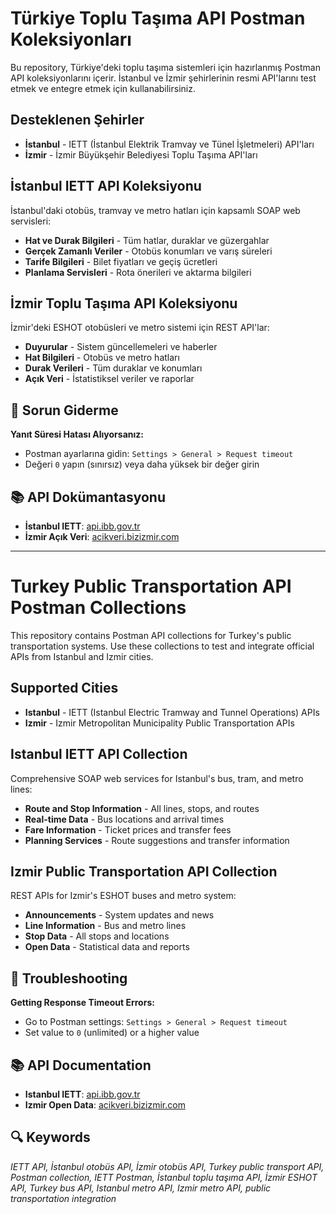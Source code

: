 # Türkiye Toplu Taşıma API Postman Koleksiyonları

Bu repository, Türkiye'deki toplu taşıma sistemleri için hazırlanmış Postman API koleksiyonlarını içerir. İstanbul ve İzmir şehirlerinin resmi API'larını test etmek ve entegre etmek için kullanabilirsiniz.

##  Desteklenen Şehirler

- **İstanbul** - IETT (İstanbul Elektrik Tramvay ve Tünel İşletmeleri) API'ları
- **İzmir** - İzmir Büyükşehir Belediyesi Toplu Taşıma API'ları

##  İstanbul IETT API Koleksiyonu

İstanbul'daki otobüs, tramvay ve metro hatları için kapsamlı SOAP web servisleri:

- **Hat ve Durak Bilgileri** - Tüm hatlar, duraklar ve güzergahlar
- **Gerçek Zamanlı Veriler** - Otobüs konumları ve varış süreleri
- **Tarife Bilgileri** - Bilet fiyatları ve geçiş ücretleri
- **Planlama Servisleri** - Rota önerileri ve aktarma bilgileri

##  İzmir Toplu Taşıma API Koleksiyonu

İzmir'deki ESHOT otobüsleri ve metro sistemi için REST API'lar:

- **Duyurular** - Sistem güncellemeleri ve haberler
- **Hat Bilgileri** - Otobüs ve metro hatları
- **Durak Verileri** - Tüm duraklar ve konumları
- **Açık Veri** - İstatistiksel veriler ve raporlar

## 🔧 Sorun Giderme

**Yanıt Süresi Hatası Alıyorsanız:**
- Postman ayarlarına gidin: `Settings > General > Request timeout`
- Değeri `0` yapın (sınırsız) veya daha yüksek bir değer girin

## 📚 API Dokümantasyonu

- **İstanbul IETT**: [api.ibb.gov.tr](https://api.ibb.gov.tr/iett/)
- **İzmir Açık Veri**: [acikveri.bizizmir.com](https://acikveri.bizizmir.com/)

---

# Turkey Public Transportation API Postman Collections

This repository contains Postman API collections for Turkey's public transportation systems. Use these collections to test and integrate official APIs from Istanbul and Izmir cities.

##  Supported Cities

- **Istanbul** - IETT (Istanbul Electric Tramway and Tunnel Operations) APIs
- **Izmir** - Izmir Metropolitan Municipality Public Transportation APIs

##  Istanbul IETT API Collection

Comprehensive SOAP web services for Istanbul's bus, tram, and metro lines:

- **Route and Stop Information** - All lines, stops, and routes
- **Real-time Data** - Bus locations and arrival times
- **Fare Information** - Ticket prices and transfer fees
- **Planning Services** - Route suggestions and transfer information

##  Izmir Public Transportation API Collection

REST APIs for Izmir's ESHOT buses and metro system:

- **Announcements** - System updates and news
- **Line Information** - Bus and metro lines
- **Stop Data** - All stops and locations
- **Open Data** - Statistical data and reports

## 🔧 Troubleshooting

**Getting Response Timeout Errors:**
- Go to Postman settings: `Settings > General > Request timeout`
- Set value to `0` (unlimited) or a higher value

## 📚 API Documentation

- **Istanbul IETT**: [api.ibb.gov.tr](https://api.ibb.gov.tr/iett/)
- **Izmir Open Data**: [acikveri.bizizmir.com](https://acikveri.bizizmir.com/)

## 🔍 Keywords

*IETT API, İstanbul otobüs API, İzmir otobüs API, Turkey public transport API, Postman collection, IETT Postman, İstanbul toplu taşıma API, İzmir ESHOT API, Turkey bus API, Istanbul metro API, Izmir metro API, public transportation integration*
